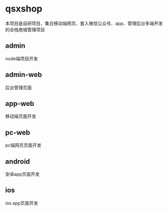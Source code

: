 # qsxshop
本项目是自研项目，集合移动端网页、套入微信公众号、app、管理后台多端开发的全栈商城管理项目
## admin
node端项目开发

## admin-web
后台管理页面

## app-web
移动端页面开发

## pc-web
pc端网页页面开发

## android
安卓app页面开发

## ios
ios app页面开发

